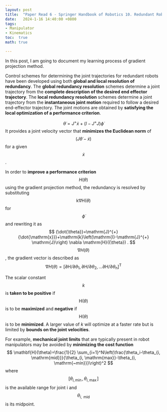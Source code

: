 ```yaml
---
layout: post
title:  "Paper Read 6 - Springer Handbook of Robotics 10. Redundant Robots 10.4 Redundancy Resolution via Optimization"
date:   2024-1-16 14:40:00 +0800
tags:
- Manipulator
- Kinematics
toc:  true
math: true

---
```


In this post, I am going to document my learning process of gradient projection method.

Control schemes for determining the joint trajectories for redundant robots have been developed using both **global and local resolution of redundancy**. The **global redundancy resolution** schemes determine a joint trajectory from the **complete description of the desired end effector trajectory**. The **local redundancy resolution** schemes determine a joint trajectory from the **instantaneous joint motion** required to follow a desired end-effector trajectory. The joint motions are obtained by **satisfying the local optimization of a performance criterion**. 


$$
{\dot{\theta}}=J^{+} {\dot{x}}+\left(I-J^{+} J\right) \dot{\phi}
$$
It provides a joint velocity vector that **minimizes the Euclidean norm** of $$(J {\dot{\theta}}-{\dot{x}})$$ for a given $$\dot{x}$$.

In order to **improve a performance criterion** $$H(\theta)$$ using the gradient projection method, the redundancy is resolved by substituting $$\mathrm{k\nabla H}({\theta})$$ for $$\dot{\phi}$$ and rewriting it as
$$
{\dot{\theta}}=\mathrm{J}^{+} {\dot{\mathrm{x}}}+\mathrm{k}\left(\mathrm{I}-\mathrm{J}^{+} \mathrm{J}\right) \nabla \mathrm{H}({\theta}) .
$$
$$\nabla H({\theta})$$, the gradient vector is described as
$$
\nabla H({\theta})=\left[\partial \mathrm{H} / \partial \theta_1, \partial \mathrm{H} / \partial \theta_2, \ldots \partial \mathrm{H} / \partial \theta_{\mathrm{n}}\right]^{\mathrm{T}}
$$

The scalar constant $$k$$ is **taken to be positive** if $$\mathrm{H}({\theta})$$ is to be **maximized** and **negative** if $$\mathrm{H}({\theta})$$ is to be **minimized**. A larger value of $k$ will optimize at a faster rate but is limited by **bounds on the joint velocities**.

For example, **mechanical joint limits** that are typically present in robot manipulators may be avoided by **minimizing the cost function**
$$
\mathbf{H}(\theta)=\frac{1}{2} \sum_{i=1}^N\left(\frac{\theta_i-\theta_{i, \mathrm{mid}}}{\theta_{i, \mathrm{max}}-\theta_{i, \mathrm{~min}}}\right)^2
$$
where $$\left[\theta_{i, \min }, \theta_{i, \max }\right]$$ is the available range for joint i and $$\theta_{i, \text { mid }}$$ is its midpoint. 

